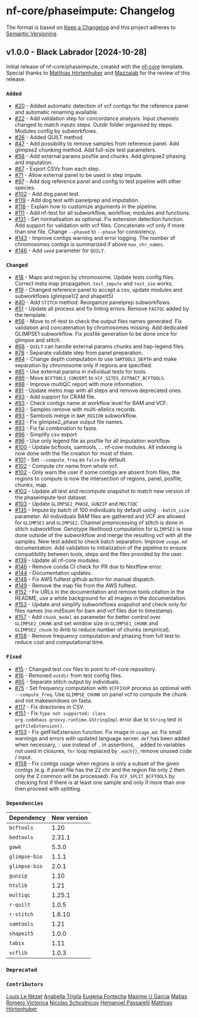# nf-core/phaseimpute: Changelog

The format is based on [Keep a Changelog](https://keepachangelog.com/en/1.0.0/)
and this project adheres to [Semantic Versioning](https://semver.org/spec/v2.0.0.html).

## v1.0.0 - Black Labrador [2024-10-28]

Initial release of nf-core/phaseimpute, created with the [nf-core](https://nf-co.re/) template.
Special thanks to [Matthias Hörtenhuber](https://github.com/mashehu) and [Mazzalab](https://github.com/mazzalab) for the review of this release.

### `Added`

- [#20](https://github.com/nf-core/phaseimpute/pull/20) - Added automatic detection of vcf contigs for the reference panel and automatic renaming available.
- [#22](https://github.com/nf-core/phaseimpute/pull/20) - Add validation step for concordance analysis. Input channels changed to match inputs steps. Outdir folder organised by steps. Modules config by subworkflows.
- [#26](https://github.com/nf-core/phaseimpute/pull/26) - Added QUILT method.
- [#47](https://github.com/nf-core/phaseimpute/pull/47) - Add possibility to remove samples from reference panel. Add glimpse2 chunking method. Add full-size test parameters.
- [#58](https://github.com/nf-core/phaseimpute/pull/58) - Add external params posfile and chunks. Add glimpse2 phasing and imputation.
- [#67](https://github.com/nf-core/phaseimpute/pull/67) - Export CSVs from each step.
- [#71](https://github.com/nf-core/phaseimpute/pull/71) - Allow external panel to be used in step impute.
- [#97](https://github.com/nf-core/phaseimpute/pull/97) - Add dog reference panel and config to test pipeline with other species.
- [#102](https://github.com/nf-core/phaseimpute/pull/102) - Add dog panel test.
- [#119](https://github.com/nf-core/phaseimpute/pull/119) - Add dog test with panelprep and imputation.
- [#118](https://github.com/nf-core/phaseimpute/pull/118) - Explain how to customize arguments in the pipeline.
- [#111](https://github.com/nf-core/phaseimpute/pull/111) - Add nf-test for all subworkflow, workflow, modules and functions.
- [#131](https://github.com/nf-core/phaseimpute/pull/131) - Set normalisation as optional. Fix extension detection function. Add support for validation with vcf files. Concatenate vcf only if more than one file. Change `--phased` to `--phase` for consistency.
- [#143](https://github.com/nf-core/phaseimpute/pull/143) - Improve contigs warning and error logging. The number of chromosomes contigs is summarized if above `max_chr_names`.
- [#146](https://github.com/nf-core/phaseimpute/pull/146) - Add `seed` parameter for `QUILT`.

### `Changed`

- [#18](https://github.com/nf-core/phaseimpute/pull/18) - Maps and region by chromosome. Update tests config files. Correct meta map propagation. `test_impute` and `test_sim` works.
- [#19](https://github.com/nf-core/phaseimpute/pull/19) - Changed reference panel to accept a csv, update modules and subworkflows (glimpse1/2 and shapeit5)
- [#40](https://github.com/nf-core/phaseimpute/pull/40) - Add `STITCH` method. Reorganize panelprep subworkflows.
- [#51](https://github.com/nf-core/phaseimpute/pull/51) - Update all process and fix linting errors. Remove `FASTQC` added by the template.
- [#56](https://github.com/nf-core/phaseimpute/pull/56) - Move to nf-test to check the output files names generated. Fix validation and concatenation by chromosomes missing. Add dedicated GLIMPSE1 subworkflow. Fix posfile generation to be done once for glimpse and stitch.
- [#68](https://github.com/nf-core/phaseimpute/pull/68) - `QUILT` can handle external params chunks and hap-legend files.
- [#78](https://github.com/nf-core/phaseimpute/pull/78) - Separate validate step from panel preparation.
- [#84](https://github.com/nf-core/phaseimpute/pull/84) - Change depth computation to use `SAMTOOLS_DEPTH` and make separation by chromosome only if regions are specified.
- [#85](https://github.com/nf-core/phaseimpute/pull/85) - Use external params in individual tests for tools.
- [#86](https://github.com/nf-core/phaseimpute/pull/86) - Move `BCFTOOLS_CONVERT` to `VCF_SITES_EXTRACT_BCFTOOLS`.
- [#88](https://github.com/nf-core/phaseimpute/pull/88) - Improve multiQC report with more information.
- [#91](https://github.com/nf-core/phaseimpute/pull/91) - Update metro map with all steps and remove deprecated ones.
- [#93](https://github.com/nf-core/phaseimpute/pull/93) - Add support for CRAM file.
- [#93](https://github.com/nf-core/phaseimpute/pull/93) - Check contigs name at workflow level for BAM and VCF.
- [#93](https://github.com/nf-core/phaseimpute/pull/93) - Samples remove with multi-allelics records.
- [#93](https://github.com/nf-core/phaseimpute/pull/93) - Samtools merge in `BAM_REGION` subworkflow.
- [#93](https://github.com/nf-core/phaseimpute/pull/93) - Fix glimpse2_phase output file names.
- [#93](https://github.com/nf-core/phaseimpute/pull/93) - Fix fai combination to fasta.
- [#96](https://github.com/nf-core/phaseimpute/pull/96) - Simplify csv export
- [#96](https://github.com/nf-core/phaseimpute/pull/96) - Use only legend file as posfile for all imputation workflow.
- [#100](https://github.com/nf-core/phaseimpute/pull/100) - Update bcftools, samtools, ... nf-core modules. All indexing is now done with the file creation for most of them.
- [#101](https://github.com/nf-core/phaseimpute/pull/101) - Set `--compute_freq` as `false` by default.
- [#102](https://github.com/nf-core/phaseimpute/pull/102) - Compute chr name from whole vcf.
- [#102](https://github.com/nf-core/phaseimpute/pull/102) - Only warn the user if some contigs are absent from files, the regions to compute is now the intersection of regions, panel, posfile, chunks, map.
- [#102](https://github.com/nf-core/phaseimpute/pull/102) - Update all test and recompute snapshot to match new version of the phaseimpute test dataset.
- [#103](https://github.com/nf-core/phaseimpute/pull/103) - Update `GLIMPSE2_PHASE`, `GUNZIP` and `MULTIQC`
- [#135](https://github.com/nf-core/phaseimpute/pull/135) - Impute by batch of 100 individuals by default using `--batch_size` parameter. All individuals BAM files are gathered and VCF are allowed for `GLIMPSE1` and `GLIMPSE2`. Channel preprocessing of stitch is done in stitch subworkflow. Genotype likelihood computation for `GLIMPSE1` is now done outside of the subworkflow and merge the resulting vcf with all the samples. New test added to check batch separation. Improve `usage.md` documentation. Add validation to initialization of the pipeline to ensure compatibility between tools, steps and the files provided by the user.
- [#139](https://github.com/nf-core/phaseimpute/pull/139) - Update all nf-core modules.
- [#146](https://github.com/nf-core/phaseimpute/pull/146) - Remove conda CI check for PR due to Nextflow error.
- [#144](https://github.com/nf-core/phaseimpute/pull/144) - Documentation updates.
- [#148](https://github.com/nf-core/phaseimpute/pull/148) - Fix AWS fulltest github action for manual dispatch.
- [#149](https://github.com/nf-core/phaseimpute/pull/149) - Remove the map file from the AWS fulltest.
- [#152](https://github.com/nf-core/phaseimpute/pull/152) - Fix URLs in the documentation and remove tools citation in the README, use a white background for all images in the documentation.
- [#153](https://github.com/nf-core/phaseimpute/pull/153) - Update and simplify subworkflows snapshot and check only for files names (no md5sum for bam and vcf files due to timestamp).
- [#157](https://github.com/nf-core/phaseimpute/pull/157) - Add `chunk_model` as parameter for better control over `GLIMPSE2_CHUNK` and set window size in `GLIMPSE1_CHUNK` and `GLIMPSE2_chunk` to 4mb to reduce number of chunks (empirical).
- [#158](https://github.com/nf-core/phaseimpute/pull/158) - Remove frequency computation and phasing from full test to reduce cost and computational time.

### `Fixed`

- [#15](https://github.com/nf-core/phaseimpute/pull/15) - Changed test csv files to point to nf-core repository.
- [#16](https://github.com/nf-core/phaseimpute/pull/16) - Removed `outdir` from test config files.
- [#65](https://github.com/nf-core/phaseimpute/pull/65) - Separate stitch output by individuals.
- [#75](https://github.com/nf-core/phaseimpute/pull/75) - Set frequency computation with `VCFFIXUP` process as optional with `--compute_freq`. Use `GLIMPSE_CHUNK` on panel vcf to compute the chunk and not makewindows on fasta.
- [#117](https://github.com/nf-core/phaseimpute/pull/117) - Fix directories in CSV.
- [#151](https://github.com/nf-core/phaseimpute/pull/151) - Fix `Type not supported: class org.codehaus.groovy.runtime.GStringImpl` error due to `String` test in `getFileExtension()`.
- [#153](https://github.com/nf-core/phaseimpute/pull/153) - Fix getFileExtension function. Fix image in `usage.md`. Fix small warnings and errors with updated language server. `def` has been added when necessary, `:` use instead of `,` in assertions, `_` added to variables not used in closures, `for` loop replaced by `.each{}`, remove unused code / input.
- [#158](https://github.com/nf-core/phaseimpute/pull/158) - Fix contigs usage when regions is only a subset of the given contigs (e.g. if panel file has the 22 chr and the region file only 2 then only the 2 common will be processed). Fix `VCF_SPLIT_BCFTOOLS` by checking first if there is at least one sample and only if more than one then proceed with splitting.

### `Dependencies`

| Dependency    | New version |
| ------------- | ----------- |
| `bcftools`    | 1.20        |
| `bedtools`    | 2.31.1      |
| `gawk`        | 5.3.0       |
| `glimpse-bio` | 1.1.1       |
| `glimpse-bio` | 2.0.1       |
| `gunzip`      | 1.10        |
| `htslib`      | 1.21        |
| `multiqc`     | 1.25.1      |
| `r-quilt`     | 1.0.5       |
| `r-stitch`    | 1.6.10      |
| `samtools`    | 1.21        |
| `shapeit5`    | 1.0.0       |
| `tabix`       | 1.11        |
| `vcflib`      | 1.0.3       |

### `Deprecated`

### `Contributors`

[Louis Le Nézet](https://github.com/LouisLeNezet)
[Anabella Trigila](https://github.com/atrigila)
[Eugenia Fontecha](https://github.com/eugeniafontecha)
[Maxime U Garcia](https://github.com/maxulysse)
[Matias Romero Victorica](https://github.com/mrvictorica)
[Nicolas Schcolnicov](https://github.com/nschcolnicov)
[Hemanoel Passarelli](https://github.com/hemanoel)
[Matthias Hörtenhuber](https://github.com/mashehu)
